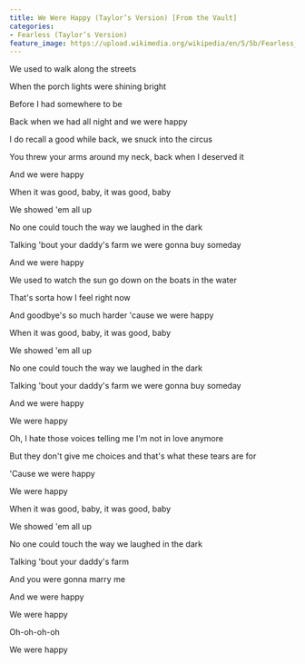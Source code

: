 ```yaml
---
title: We Were Happy (Taylor’s Version) [From the Vault]
categories:
- Fearless (Taylor’s Version)
feature_image: https://upload.wikimedia.org/wikipedia/en/5/5b/Fearless_%28Taylor%27s_Version%29_%282021_album_cover%29_by_Taylor_Swift.png
--- 
```

We used to walk along the streets

When the porch lights were shining bright

Before I had somewhere to be

Back when we had all night and we were happy

I do recall a good while back, we snuck into the circus

You threw your arms around my neck, back when I deserved it

And we were happy

When it was good, baby, it was good, baby

We showed 'em all up

No one could touch the way we laughed in the dark

Talking 'bout your daddy's farm we were gonna buy someday

And we were happy

We used to watch the sun go down on the boats in the water

That's sorta how I feel right now

And goodbye's so much harder 'cause we were happy

When it was good, baby, it was good, baby

We showed 'em all up

No one could touch the way we laughed in the dark

Talking 'bout your daddy's farm we were gonna buy someday

And we were happy

We were happy

Oh, I hate those voices telling me I'm not in love anymore

But they don't give me choices and that's what these tears are for

'Cause we were happy

We were happy

When it was good, baby, it was good, baby

We showed 'em all up

No one could touch the way we laughed in the dark

Talking 'bout your daddy's farm

And you were gonna marry me

And we were happy

We were happy

Oh-oh-oh-oh

We were happy